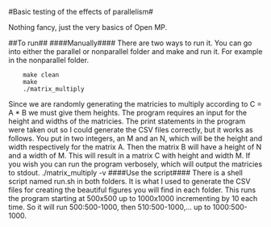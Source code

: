 #Basic testing of the effects of parallelism#

Nothing fancy, just the very basics of Open MP.

##To run##
####Manually####
There are two ways to run it. You can go into either the parallel or
nonparallel folder and make and run it. For example in the nonparallel folder.
```
    make clean
    make
    ./matrix_multiply
```
Since we are randomly generating the matricies to multiply according to
    C = A * B
we must give them heights. The program requires an input for the height and
widths of the matricies. The print statements in the program were taken out so
I could generate the CSV files correctly, but it works as follows. You put in
two integers, an M and an N, which will be the height and width respectively
for the matrix A. Then the matrix B will have a height of N and a width of M.
This will result in a matrix C with height and width M. If you wish you can
run the program verbosely, which will output the matricies to stdout.
    ./matrix_multiply -v
####Use the script####
There is a shell script named run.sh in both folders. It is what I used to
generate the CSV files for creating the beautiful figures you will find in each
folder. This runs the program starting at 500x500 up to 1000x1000 incrementing
by 10 each time. So it will run 500:500-1000, then 510:500-1000,... up to
1000:500-1000.
